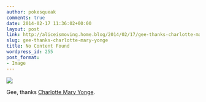 ```yaml
---
author: pokesqueak
comments: true
date: 2014-02-17 11:36:02+00:00
layout: post
link: http://aliceismoving.home.blog/2014/02/17/gee-thanks-charlotte-mary-yonge/
slug: gee-thanks-charlotte-mary-yonge
title: No Content Found
wordpress_id: 255
post_format:
- Image
---
```


![](https://aliceismovinghome.files.wordpress.com/2018/12/tumblr_n151k2W9Kr1t81nb0o1_1280.png)

Gee, thanks [Charlotte Mary Yonge](http://www.gutenberg.org/files/3610/3610-h/3610-h.htm).
